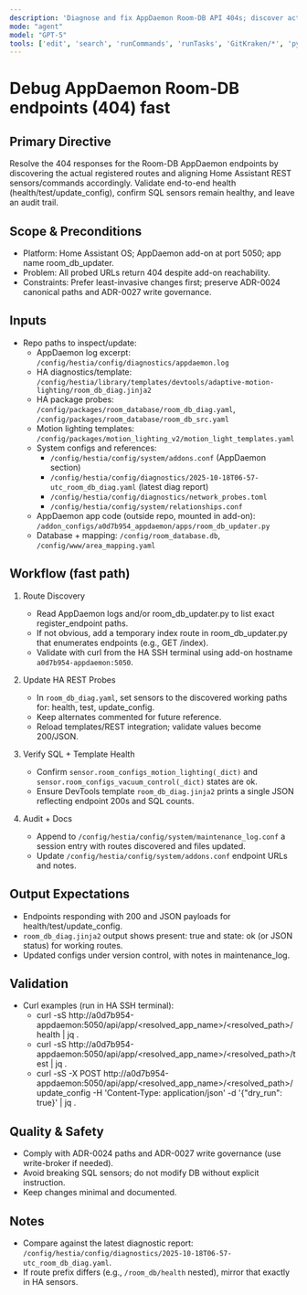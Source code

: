 ```yaml
---
description: 'Diagnose and fix AppDaemon Room-DB API 404s; discover actual routes, update HA configs, validate end-to-end.'
mode: "agent"
model: "GPT-5"
tools: ['edit', 'search', 'runCommands', 'runTasks', 'GitKraken/*', 'pylance mcp server/*', 'usages', 'problems', 'changes', 'githubRepo', 'ms-python.python/getPythonEnvironmentInfo', 'ms-python.python/getPythonExecutableCommand', 'ms-python.python/installPythonPackage', 'ms-python.python/configurePythonEnvironment', 'extensions', 'todos']
---
```


# Debug AppDaemon Room-DB endpoints (404) fast

## Primary Directive
Resolve the 404 responses for the Room-DB AppDaemon endpoints by discovering the actual registered routes and aligning Home Assistant REST sensors/commands accordingly. Validate end-to-end health (health/test/update_config), confirm SQL sensors remain healthy, and leave an audit trail.

## Scope & Preconditions
- Platform: Home Assistant OS; AppDaemon add-on at port 5050; app name room_db_updater.
- Problem: All probed URLs return 404 despite add-on reachability.
- Constraints: Prefer least-invasive changes first; preserve ADR-0024 canonical paths and ADR-0027 write governance.

## Inputs
- Repo paths to inspect/update:
  - AppDaemon log excerpt: `/config/hestia/config/diagnostics/appdaemon.log`
  - HA diagnostics/template: `/config/hestia/library/templates/devtools/adaptive-motion-lighting/room_db_diag.jinja2`
  - HA package probes: `/config/packages/room_database/room_db_diag.yaml`, `/config/packages/room_database/room_db_src.yaml`
  - Motion lighting templates: `/config/packages/motion_lighting_v2/motion_light_templates.yaml`
  - System configs and references:
    - `/config/hestia/config/system/addons.conf` (AppDaemon section)
    - `/config/hestia/config/diagnostics/2025-10-18T06-57-utc_room_db_diag.yaml` (latest diag report)
    - `/config/hestia/config/diagnostics/network_probes.toml`
    - `/config/hestia/config/system/relationships.conf`
  - AppDaemon app code (outside repo, mounted in add-on): `/addon_configs/a0d7b954_appdaemon/apps/room_db_updater.py`
  - Database + mapping: `/config/room_database.db`, `/config/www/area_mapping.yaml`

## Workflow (fast path)
1) Route Discovery
   - Read AppDaemon logs and/or room_db_updater.py to list exact register_endpoint paths.
   - If not obvious, add a temporary index route in room_db_updater.py that enumerates endpoints (e.g., GET /index).
   - Validate with curl from the HA SSH terminal using add-on hostname `a0d7b954-appdaemon:5050`.

2) Update HA REST Probes
   - In `room_db_diag.yaml`, set sensors to the discovered working paths for: health, test, update_config.
   - Keep alternates commented for future reference.
   - Reload templates/REST integration; validate values become 200/JSON.

3) Verify SQL + Template Health
   - Confirm `sensor.room_configs_motion_lighting(_dict)` and `sensor.room_configs_vacuum_control(_dict)` states are ok.
   - Ensure DevTools template `room_db_diag.jinja2` prints a single JSON reflecting endpoint 200s and SQL counts.

4) Audit + Docs
   - Append to `/config/hestia/config/system/maintenance_log.conf` a session entry with routes discovered and files updated.
   - Update `/config/hestia/config/system/addons.conf` endpoint URLs and notes.

## Output Expectations
- Endpoints responding with 200 and JSON payloads for health/test/update_config.
- `room_db_diag.jinja2` output shows present: true and state: ok (or JSON status) for working routes.
- Updated configs under version control, with notes in maintenance_log.

## Validation
- Curl examples (run in HA SSH terminal):
  - curl -sS http://a0d7b954-appdaemon:5050/api/app/<resolved_app_name>/<resolved_path>/health | jq .
  - curl -sS http://a0d7b954-appdaemon:5050/api/app/<resolved_app_name>/<resolved_path>/test | jq .
  - curl -sS -X POST http://a0d7b954-appdaemon:5050/api/app/<resolved_app_name>/<resolved_path>/update_config -H 'Content-Type: application/json' -d '{"dry_run": true}' | jq .

## Quality & Safety
- Comply with ADR-0024 paths and ADR-0027 write governance (use write-broker if needed).
- Avoid breaking SQL sensors; do not modify DB without explicit instruction.
- Keep changes minimal and documented.

## Notes
- Compare against the latest diagnostic report: `/config/hestia/config/diagnostics/2025-10-18T06-57-utc_room_db_diag.yaml`.
- If route prefix differs (e.g., `/room_db/health` nested), mirror that exactly in HA sensors.
